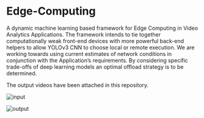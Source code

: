 # Edge-Computing

A dynamic machine learning based framework for Edge Computing in Video Analytics Applications. The framework intends to tie together computationally weak front-end devices with more powerful back-end helpers to allow YOLOv3 CNN to choose local or remote execution. We are working towards using current estimates of network conditions in conjunction with the Application’s requirements. By considering specific trade-offs of deep learning models an optimal offload strategy is to be determined.

The output videos have been attached in this repository.


![input](https://sidharth-dinesh.github.io/assets/img/Input%20Capture.PNG)

![output](https://sidharth-dinesh.github.io/assets/img/Output%20Capture.PNG)
